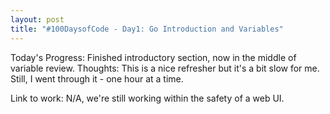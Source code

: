 ```yaml
---
layout: post
title: "#100DaysofCode - Day1: Go Introduction and Variables"
---
```


Today's Progress: Finished introductory section, now in the middle of variable review.
Thoughts: This is a nice refresher but it's a bit slow for me. Still, I went through it - one hour at a time.

Link to work: N/A, we're still working within the safety of a web UI.